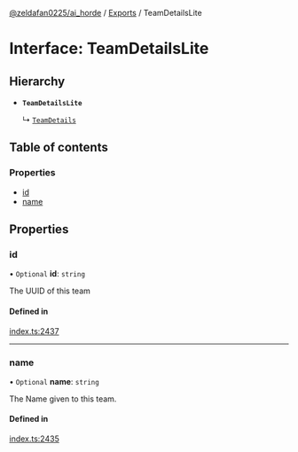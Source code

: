 [@zeldafan0225/ai_horde](../README.md) / [Exports](../modules.md) / TeamDetailsLite

# Interface: TeamDetailsLite

## Hierarchy

- **`TeamDetailsLite`**

  ↳ [`TeamDetails`](TeamDetails.md)

## Table of contents

### Properties

- [id](TeamDetailsLite.md#id)
- [name](TeamDetailsLite.md#name)

## Properties

### id

• `Optional` **id**: `string`

The UUID of this team

#### Defined in

[index.ts:2437](https://github.com/ZeldaFan0225/ai_horde/blob/100bbe4/index.ts#L2437)

___

### name

• `Optional` **name**: `string`

The Name given to this team.

#### Defined in

[index.ts:2435](https://github.com/ZeldaFan0225/ai_horde/blob/100bbe4/index.ts#L2435)
